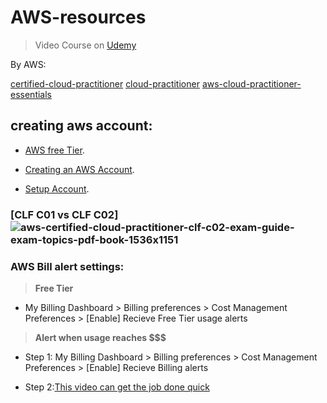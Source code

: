 # AWS-resources

> Video Course on [Udemy](https://www.udemy.com/course/aws-certified-cloud-practitioner-new/learn/lecture/20053442#overview)

By AWS:

[certified-cloud-practitioner](https://aws.amazon.com/certification/certified-cloud-practitioner/)
[cloud-practitioner](https://aws.amazon.com/training/learn-about/cloud-practitioner/)
[aws-cloud-practitioner-essentials](https://explore.skillbuilder.aws/learn/course/external/view/elearning/134/aws-cloud-practitioner-essentials)

## creating aws account:

- [AWS free Tier](https://aws.amazon.com/free/?all-free-tier.sort-by=item.additionalFields.SortRank&all-free-tier.sort-order=asc&awsf.Free%20Tier%20Types=\\*all&awsf.Free%20Tier%20Categories=\\*all).

- [Creating an AWS Account](https://docs.aws.amazon.com/accounts/latest/reference/manage-acct-creating.html).

- [Setup Account](https://youtu.be/FRQ9fE4fd5g).

### [CLF C01 vs CLF C02] ![aws-certified-cloud-practitioner-clf-c02-exam-guide-exam-topics-pdf-book-1536x1151](https://github.com/c4rb0nx1/AWS-resources/assets/90444898/56e3bb51-dab4-4b29-b832-2547dd5e2424)

### AWS Bill alert settings:

> **Free Tier**
  - My Billing Dashboard > Billing preferences > Cost Management Preferences > [Enable] Recieve Free Tier usage alerts

> **Alert when usage reaches $$$**
  - Step 1: My Billing Dashboard > Billing preferences > Cost Management Preferences > [Enable] Recieve Billing alerts

  - Step 2:[This video can get the job done quick](https://youtu.be/FRQ9fE4fd5g?t=711)
